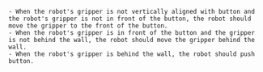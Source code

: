 
    - When the robot's gripper is not vertically aligned with button and the robot's gripper is not in front of the button, the robot should move the gripper to the front of the button.
    - When the robot's gripper is in front of the button and the gripper is not behind the wall, the robot should move the gripper behind the wall.
    - When the robot's gripper is behind the wall, the robot should push button.